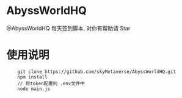 # AbyssWorldHQ
@AbyssWorldHQ 每天签到脚本, 对你有帮助请 Star

# 使用说明
```
    git clone https://github.com/skyMetaverse/AbyssWorldHQ.git
    npm install
    // 将token配置到 .env文件中
    node main.js
```
